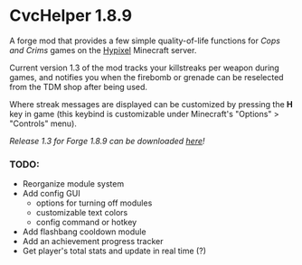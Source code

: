 # CvcHelper 1.8.9
A forge mod that provides a few simple quality-of-life functions for _Cops and Crims_ games on the [Hypixel](hypixel.net) Minecraft server.

Current version 1.3 of the mod tracks your killstreaks per weapon during games, and notifies you when the firebomb or grenade can be reselected from the TDM shop after being used.

Where streak messages are displayed can be customized by pressing the __H__ key in game (this keybind is customizable under Minecraft's "Options" > "Controls" menu).

_Release 1.3 for Forge 1.8.9 can be downloaded [here](https://github.com/Scribee/CvcHelper/releases/download/v1.3/cvchelper-1.3.jar)!_


### TODO:
* Reorganize module system
* Add config GUI
	* options for turning off modules
	* customizable text colors
	* config command or hotkey
* Add flashbang cooldown module
* Add an achievement progress tracker
* Get player's total stats and update in real time (?)
